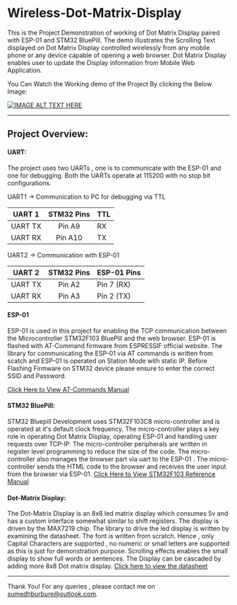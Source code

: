 # Wireless-Dot-Matrix-Display
This is the Project Demonstration of working of Dot Matrix Display paired with ESP-01 and STM32 BluePill. The demo illustrates the Scrolling Text displayed on Dot Matrix Display controlled wirelessly from any mobile phone or any device capable of opening a web browser. Dot Matrix Display enables user to update the Display information from Mobile Web Application.

You Can Watch the Working demo of the Project By clicking the Below Image:

[![IMAGE ALT TEXT HERE](http://img.youtube.com/vi/lqELUlHfRbE/0.jpg)](http://www.youtube.com/watch?v=lqELUlHfRbE)

---------------------------
## Project Overview:

#### UART:
The project uses two UARTs , one is to communicate with the ESP-01 and one for debugging. Both the UARTs operate at 115200 with no stop bit configurations.

UART1 -> Communication to PC for debugging via TTL 


| UART 1        | STM32 Pins    |    TTL     |
| ------------- |:-------------:| ---------- |
| UART TX       | Pin A9        |     RX     |
| UART RX       | Pin A10       |     TX     |

UART2 -> Communication with ESP-01 

| UART 2        | STM32 Pins    |   ESP-01 Pins   |
| ------------- |:-------------:| ----------      |
| UART TX       | Pin A2        |   Pin 7 (RX)    |
| UART RX       | Pin A3        |   Pin 2 (TX)    |

#### ESP-01
ESP-01 is used in this project for enabling the TCP communication between the Microcontroller STM32F103 BluePill and the web browser. ESP-01 is flashed with AT-Command firmware from ESPRESSIF official website. 
The library for communicating the ESP-01 via AT commands is written from scatch and ESP-01 is operated on Station Mode with static IP. Before Flashing Firmware on STM32 device please ensure to enter the correct SSID and Password.

[Click Here to View AT-Commands Manual](https://www.espressif.com/sites/default/files/documentation/4a-esp8266_at_instruction_set_en.pdf)

#### STM32 BluePill:
STM32 Bluepill Development uses STM32F103C8 micro-controller and is operated at it's default clock frequency. The micro-controller plays a key role in operating Dot Matrix Display, operating ESP-01 and handling user requests over TCP-IP. The micro-controller peripherals are written in register level programming to reduce the size of the code.
The micro-controller also manages the browser part via uart to the ESP-01 . The micro-controller sends the HTML code to the browser and receives the user input from the browser via ESP-01.
[Click Here to View STM32F103 Reference Manual](https://www.st.com/resource/en/reference_manual/cd00171190-stm32f101xx-stm32f102xx-stm32f103xx-stm32f105xx-and-stm32f107xx-advanced-arm-based-32-bit-mcus-stmicroelectronics.pdf)

#### Dot-Matrix Display:
The Dot-Matrix Display is an 8x8 led matrix display which consumes 5v and has a custom interface somewhat similar to shift registers. The display is driven by the MAX7219 chip. The library to drive the led display is written by examining the datasheet. The font is written from scratch. Hence , only Capital Characters are supported , no numeric or small letters are supported as this is just for demonstration purpose. Scrolling effects enables the small display to show full words or sentences. The Display can be cascaded by adding more 8x8 Dot matrix display. [Click here to view the datasheet](https://datasheets.maximintegrated.com/en/ds/MAX7219-MAX7221.pdf)

-------------------------

Thank You! For any queries , please contact me on sumedhburbure@outlook.com.
